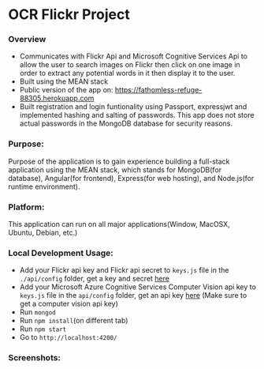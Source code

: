 # OCR Flickr Project

### Overview 
* Communicates with Flickr Api and Microsoft Cognitive Services Api to allow the user to search images on Flickr then click on one image in order to extract any potential words in it then display it to the user.
* Built using the MEAN stack
* Public version of the app on: https://fathomless-refuge-88305.herokuapp.com
* Built registration and login funtionality using Passport, expressjwt and implemented hashing and salting of passwords. This app does not store actual passwords in the MongoDB database for security reasons.

### Purpose:
Purpose of the application is to gain experience building a full-stack application using the MEAN stack, which stands for MongoDB(for database), Angular(for frontend), Express(for web hosting), and Node.js(for runtime environment). 

### Platform:
This application can run on all major applications(Window, MacOSX, Ubuntu, Debian, etc.)

### Local Development Usage:
* Add your Flickr api key and Flickr api secret to ```keys.js``` file in the ```./api/config``` folder, get a key and secret [here](https://www.flickr.com/services/api/keys/apply/)
* Add your Microsoft Azure Cognitive Services Computer Vision api key to ```keys.js``` file in the ```api/config``` folder, get an api key [here](https://azure.microsoft.com/en-ca/try/cognitive-services/) (Make sure to get a computer vision api key)
* Run ```mongod``` 
* Run ```npm install```(on different tab)<br>
* Run ```npm start```<br>
* Go to ```http://localhost:4200/``` 
### Screenshots:











